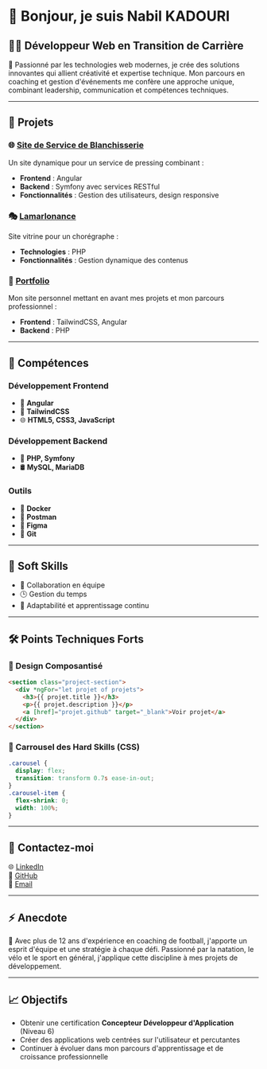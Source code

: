 # 👋 Bonjour, je suis Nabil KADOURI

## 🧑‍💻 **Développeur Web en Transition de Carrière**

🌟 Passionné par les technologies web modernes, je crée des solutions innovantes qui allient créativité et expertise technique. Mon parcours en coaching et gestion d'événements me confère une approche unique, combinant leadership, communication et compétences techniques.

---

## 🚀 **Projets**

### 🌐 [Site de Service de Blanchisserie](https://github.com/NabilKADOURI/sf-cleanDressing)
Un site dynamique pour un service de pressing combinant :
- **Frontend** : Angular
- **Backend** : Symfony avec services RESTful
- **Fonctionnalités** : Gestion des utilisateurs, design responsive

### 🎭 [Lamarlonance](https://github.com/NabilKADOURI/lamarlonance)
Site vitrine pour un chorégraphe :
- **Technologies** : PHP
- **Fonctionnalités** : Gestion dynamique des contenus

### 🌟 [Portfolio](https://nk-dev.fr/)
Mon site personnel mettant en avant mes projets et mon parcours professionnel :
- **Frontend** : TailwindCSS, Angular
- **Backend** : PHP

---

## 🔧 **Compétences**

### **Développement Frontend**
- 🌟 **Angular**
- 🎨 **TailwindCSS**
- 🌐 **HTML5, CSS3, JavaScript**

### **Développement Backend**
- 🐘 **PHP, Symfony**
- 🛢️ **MySQL, MariaDB**

### **Outils**
- 🐳 **Docker**
- 🧪 **Postman**
- 🎨 **Figma**
- 🔧 **Git**

---

## 🌟 **Soft Skills**

- 🤝 Collaboration en équipe
- 🕒 Gestion du temps
- 🌱 Adaptabilité et apprentissage continu

---

## 🛠️ **Points Techniques Forts**

### 🧩 Design Composantisé
```html
<section class="project-section">
  <div *ngFor="let projet of projets">
    <h3>{{ projet.title }}</h3>
    <p>{{ projet.description }}</p>
    <a [href]="projet.github" target="_blank">Voir projet</a>
  </div>
</section>
```

### 🌟 Carrousel des Hard Skills (CSS)
```css
.carousel {
  display: flex;
  transition: transform 0.7s ease-in-out;
}
.carousel-item {
  flex-shrink: 0;
  width: 100%;
}
```

---

## 📩 **Contactez-moi**

🌐 [LinkedIn](https://www.linkedin.com/in/nabil-kadouri/)  
🐙 [GitHub](https://github.com/NabilKADOURI)  
📧 [Email](mailto:kadourinabil7@gmail.com)  

---

## ⚡ **Anecdote**

👟 Avec plus de 12 ans d'expérience en coaching de football, j'apporte un esprit d'équipe et une stratégie à chaque défi. Passionné par la natation, le vélo et le sport en général, j'applique cette discipline à mes projets de développement.

---

## 📈 **Objectifs**
- Obtenir une certification **Concepteur Développeur d'Application** (Niveau 6)
- Créer des applications web centrées sur l'utilisateur et percutantes
- Continuer à évoluer dans mon parcours d'apprentissage et de croissance professionnelle
